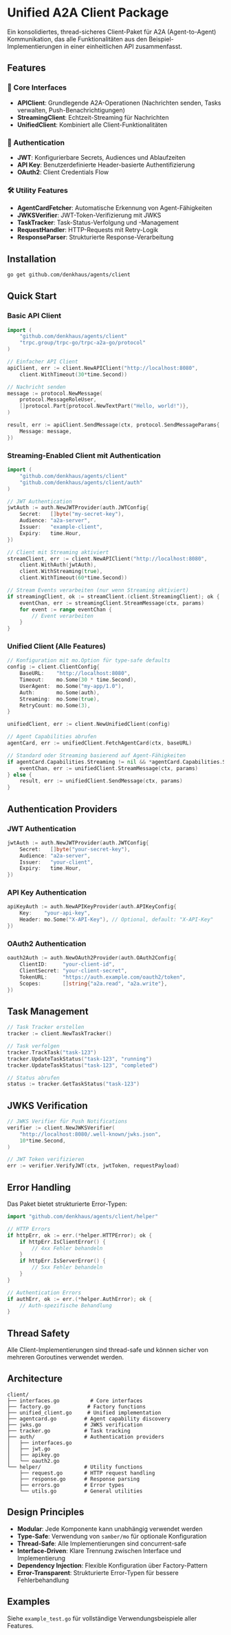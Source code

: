 # Unified A2A Client Package

Ein konsolidiertes, thread-sicheres Client-Paket für A2A (Agent-to-Agent) Kommunikation, das alle Funktionalitäten aus den Beispiel-Implementierungen in einer einheitlichen API zusammenfasst.

## Features

### 🔌 Core Interfaces
- **APIClient**: Grundlegende A2A-Operationen (Nachrichten senden, Tasks verwalten, Push-Benachrichtigungen)
- **StreamingClient**: Echtzeit-Streaming für Nachrichten
- **UnifiedClient**: Kombiniert alle Client-Funktionalitäten

### 🔐 Authentication
- **JWT**: Konfigurierbare Secrets, Audiences und Ablaufzeiten
- **API Key**: Benutzerdefinierte Header-basierte Authentifizierung
- **OAuth2**: Client Credentials Flow

### 🛠 Utility Features
- **AgentCardFetcher**: Automatische Erkennung von Agent-Fähigkeiten
- **JWKSVerifier**: JWT-Token-Verifizierung mit JWKS
- **TaskTracker**: Task-Status-Verfolgung und -Management
- **RequestHandler**: HTTP-Requests mit Retry-Logik
- **ResponseParser**: Strukturierte Response-Verarbeitung

## Installation

```bash
go get github.com/denkhaus/agents/client
```

## Quick Start

### Basic API Client

```go
import (
    "github.com/denkhaus/agents/client"
    "trpc.group/trpc-go/trpc-a2a-go/protocol"
)

// Einfacher API Client
apiClient, err := client.NewAPIClient("http://localhost:8080",
    client.WithTimeout(30*time.Second))

// Nachricht senden
message := protocol.NewMessage(
    protocol.MessageRoleUser,
    []protocol.Part{protocol.NewTextPart("Hello, world!")},
)

result, err := apiClient.SendMessage(ctx, protocol.SendMessageParams{
    Message: message,
})
```

### Streaming-Enabled Client mit Authentication

```go
import (
    "github.com/denkhaus/agents/client"
    "github.com/denkhaus/agents/client/auth"
)

// JWT Authentication
jwtAuth := auth.NewJWTProvider(auth.JWTConfig{
    Secret:   []byte("my-secret-key"),
    Audience: "a2a-server",
    Issuer:   "example-client",
    Expiry:   time.Hour,
})

// Client mit Streaming aktiviert
streamClient, err := client.NewAPIClient("http://localhost:8080",
    client.WithAuth(jwtAuth),
    client.WithStreaming(true),
    client.WithTimeout(60*time.Second))

// Stream Events verarbeiten (nur wenn Streaming aktiviert)
if streamingClient, ok := streamClient.(client.StreamingClient); ok {
    eventChan, err := streamingClient.StreamMessage(ctx, params)
    for event := range eventChan {
        // Event verarbeiten
    }
}
```

### Unified Client (Alle Features)

```go
// Konfiguration mit mo.Option für type-safe defaults
config := client.ClientConfig{
    BaseURL:    "http://localhost:8080",
    Timeout:    mo.Some(30 * time.Second),
    UserAgent:  mo.Some("my-app/1.0"),
    Auth:       mo.Some(auth),
    Streaming:  mo.Some(true),
    RetryCount: mo.Some(3),
}

unifiedClient, err := client.NewUnifiedClient(config)

// Agent Capabilities abrufen
agentCard, err := unifiedClient.FetchAgentCard(ctx, baseURL)

// Standard oder Streaming basierend auf Agent-Fähigkeiten
if agentCard.Capabilities.Streaming != nil && *agentCard.Capabilities.Streaming {
    eventChan, err := unifiedClient.StreamMessage(ctx, params)
} else {
    result, err := unifiedClient.SendMessage(ctx, params)
}
```

## Authentication Providers

### JWT Authentication

```go
jwtAuth := auth.NewJWTProvider(auth.JWTConfig{
    Secret:   []byte("your-secret-key"),
    Audience: "a2a-server",
    Issuer:   "your-client",
    Expiry:   time.Hour,
})
```

### API Key Authentication

```go
apiKeyAuth := auth.NewAPIKeyProvider(auth.APIKeyConfig{
    Key:    "your-api-key",
    Header: mo.Some("X-API-Key"), // Optional, default: "X-API-Key"
})
```

### OAuth2 Authentication

```go
oauth2Auth := auth.NewOAuth2Provider(auth.OAuth2Config{
    ClientID:     "your-client-id",
    ClientSecret: "your-client-secret",
    TokenURL:     "https://auth.example.com/oauth2/token",
    Scopes:       []string{"a2a.read", "a2a.write"},
})
```

## Task Management

```go
// Task Tracker erstellen
tracker := client.NewTaskTracker()

// Task verfolgen
tracker.TrackTask("task-123")
tracker.UpdateTaskStatus("task-123", "running")
tracker.UpdateTaskStatus("task-123", "completed")

// Status abrufen
status := tracker.GetTaskStatus("task-123")
```

## JWKS Verification

```go
// JWKS Verifier für Push Notifications
verifier := client.NewJWKSVerifier(
    "http://localhost:8080/.well-known/jwks.json",
    10*time.Second,
)

// JWT Token verifizieren
err := verifier.VerifyJWT(ctx, jwtToken, requestPayload)
```

## Error Handling

Das Paket bietet strukturierte Error-Typen:

```go
import "github.com/denkhaus/agents/client/helper"

// HTTP Errors
if httpErr, ok := err.(*helper.HTTPError); ok {
    if httpErr.IsClientError() {
        // 4xx Fehler behandeln
    }
    if httpErr.IsServerError() {
        // 5xx Fehler behandeln
    }
}

// Authentication Errors
if authErr, ok := err.(*helper.AuthError); ok {
    // Auth-spezifische Behandlung
}
```

## Thread Safety

Alle Client-Implementierungen sind thread-safe und können sicher von mehreren Goroutines verwendet werden.

## Architecture

```
client/
├── interfaces.go          # Core interfaces
├── factory.go            # Factory functions
├── unified_client.go     # Unified implementation
├── agentcard.go         # Agent capability discovery
├── jwks.go              # JWKS verification
├── tracker.go           # Task tracking
├── auth/                # Authentication providers
│   ├── interfaces.go
│   ├── jwt.go
│   ├── apikey.go
│   └── oauth2.go
└── helper/              # Utility functions
    ├── request.go       # HTTP request handling
    ├── response.go      # Response parsing
    ├── errors.go        # Error types
    └── utils.go         # General utilities
```

## Design Principles

- **Modular**: Jede Komponente kann unabhängig verwendet werden
- **Type-Safe**: Verwendung von `samber/mo` für optionale Konfiguration
- **Thread-Safe**: Alle Implementierungen sind concurrent-safe
- **Interface-Driven**: Klare Trennung zwischen Interface und Implementierung
- **Dependency Injection**: Flexible Konfiguration über Factory-Pattern
- **Error-Transparent**: Strukturierte Error-Typen für bessere Fehlerbehandlung

## Examples

Siehe `example_test.go` für vollständige Verwendungsbeispiele aller Features.